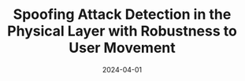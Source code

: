 ---
title: "Spoofing Attack Detection in the Physical Layer with Robustness to User Movement"
collection: publications
# permalink: /publication/2015-10-01-paper-title-number-3
# excerpt: 'This paper is about the number 3. The number 4 is left for future work.'
date: 2024-04-01
venue: 'IEEE Wireless Communications and Networking Conference'
paperurl: 'https://arxiv.org/pdf/2310.11043.pdf'
citation: 'Daniel Romero, Tien Ngoc Ha, Peter Gerstoft, &quot;Spoofing Attack Detection in the Physical Layer with Robustness to User Movement;, <i>IEEE Wireless Communications and Networking Conference</i>, Apr. 2024.'
---